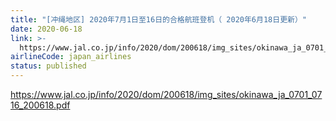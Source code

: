 ```yaml
---
title: "[冲绳地区] 2020年7月1日至16日的合格航班登机（ 2020年6月18日更新）"
date: 2020-06-18
link: >-
  https://www.jal.co.jp/info/2020/dom/200618/img_sites/okinawa_ja_0701_0716_200618.pdf
airlineCode: japan_airlines
status: published
---
```

https://www.jal.co.jp/info/2020/dom/200618/img_sites/okinawa_ja_0701_0716_200618.pdf